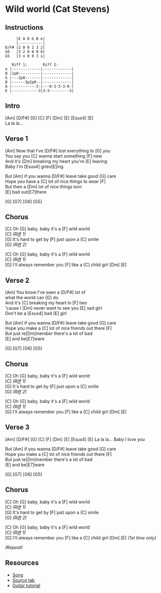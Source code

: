 # Wild world (Cat Stevens)

## Instructions

```
     |E A D G B e|
     |-----------|
D/F# |2 0 0 2 3 2|
G6   |3 2 0 0 0 0|
G5   |3 x 0 0 3 x|

   Riff 1:       Riff 2:
e |-------------|-------------|
B |1p0----------|-------------|
G |---2p0-------|-------------|
D |------3p2p0--|-------------|
A |-----------3-|---0-3-3-3-0-|
E |------------3|3-3---------3|
```

## Intro

[Am] [D/F#] [G] [C] [F] [Dm] [E] [Esus4] [E]  
La la la...
 
## Verse 1

[Am] Now that I've [D/F#] lost everything to [G] you  
You say you [C] wanna start something [F] new  
And it's [Dm] breaking my heart you're [E] leaving  
Baby I'm [Esus4] griev[E]ing

But [Am] if you wanna [D/F#] leave take good [G] care  
Hope you have a [C] lot of nice things to wear [F]  
But then a [Dm] lot of nice things turn  
[E] bad out[E7]there

[G] [G7] [G6] [G5]

## Chorus

[C] Oh [G] baby, baby it's a [F] wild world  
[C] _(Riff 1)_  
[G] It's hard to get by [F] just upon a [C] smile  
[G] _(Riff 2)_

[C] Oh [G] baby, baby it's a [F] wild world  
[C] _(Riff 1)_  
[G] I'll always remember you [F] like a [C] child girl
[Dm] [E]

## Verse 2

[Am] You know I've seen a [D/F#] lot of  
what the world can [G] do  
And it's [C] breaking my heart in [F] two  
'cause I [Dm] never want to see you [E] sad girl  
Don't be a [Esus4] bad [E] girl

But [Am] if you wanna [D/F#] leave take good [G] care  
Hope you make a [C] lot of nice friends out there [F]  
But just re[Dm]member there's a lot of bad  
[E] and be[E7]ware

[G] [G7] [G6] [G5]

## Chorus

[C] Oh [G] baby, baby it's a [F] wild world  
[C] _(Riff 1)_  
[G] It's hard to get by [F] just upon a [C] smile  
[G] _(Riff 2)_

[C] Oh [G] baby, baby it's a [F] wild world  
[C] _(Riff 1)_  
[G] I'll always remember you [F] like a [C] child girl
[Dm] [E]

## Verse 3

[Am] [D/F#] [G] [C] [F] [Dm] [E] [Esus4] [E]
La la la... Baby I love you

But [Am] if you wanna [D/F#] leave take good [G] care  
Hope you make a [C] lot of nice friends out there [F]  
But just re[Dm]member there's a lot of bad  
[E] and be[E7]ware

[G] [G7] [G6] [G5]

## Chorus

[C] Oh [G] baby, baby it's a [F] wild world  
[C] _(Riff 1)_  
[G] It's hard to get by [F] just upon a [C] smile  
[G] _(Riff 2)_

[C] Oh [G] baby, baby it's a [F] wild world  
[C] _(Riff 1)_  
[G] I'll always remember you [F] like a [C] child girl
[Dm] [E] _(1st time only)_

_(Repeat)_

## Resources

- [Song](https://www.youtube.com/watch?v=yffOnXYgy3o)
- [Source tab](https://tabs.ultimate-guitar.com/tab/cat-stevens/wild-world-chords-992169)
- [Guitar tutorial](https://www.youtube.com/watch?v=SeDzGf7L3Fs)
